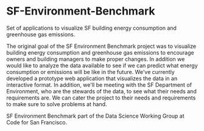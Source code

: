 # SF-Environment-Benchmark
Set of applications to visualize SF building energy consumption and greenhouse gas emissions. 

The original goal of the SF Environment Benchmark project was to visualize building energy consumption and greenhouse gas emissions to encourage owners and building managers to make proper changes. In addition we would like to analyze the data available to see if we can predict what energy consumption or emissions will be like in the future. We've currently developed a prototype web application that visualizes the data in an interactive format. In addition, we'll be meeting with the SF Department of Environment, who are the stewards of the data, to see what their needs and requirements are. We can cater the project to their needs and requirements to make sure to solve problems at hand.


SF Environment Benchmark part of the Data Science Working Group at Code for San Francisco.

